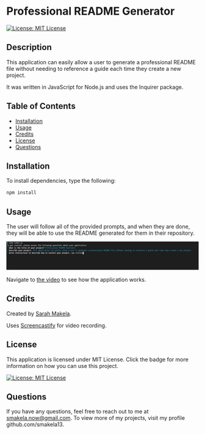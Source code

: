 # Professional README Generator
  [![License: MIT License](https://img.shields.io/badge/License-MIT%20License-red.svg)](https://opensource.org/licenses/MIT)
  ## Description

  This application can easily allow a user to generate a professional README file without needing to reference a guide each time they create a new project.

  It was written in JavaScript for Node.js and uses the Inquirer package.

  ## Table of Contents

  * [Installation](#installation)
  * [Usage](#usage)
  * [Credits](#credits)
  * [License](#license)
  * [Questions](#questions)

  ## Installation
  
  To install dependencies, type the following:
  ```md
  npm install
  ```

  ## Usage

  The user will follow all of the provided prompts, and when they are done, they will be able to use the README generated for them in their repository.

  ![Sarah Makela's README Generator](./assets/images/screenshot-readme.png)

  Navigate to [the video](https://drive.google.com/file/d/1dCztLp3BIur8hJ-1jlMiQJPzq_dB4Qsi/view?usp=sharing) to see how the application works.

  ## Credits

  Created by [Sarah Makela](https://github.com/smakela13).
  
  Uses [Screencastify](https://app.screencastify.com/) for video recording.

  ## License

  This application is licensed under MIT License. Click the badge for more information on how you can use this project.
  <br>

  [![License: MIT License](https://img.shields.io/badge/License-MIT%20License-red.svg)](https://opensource.org/licenses/MIT)

  ## Questions
  If you have any questions, feel free to reach out to me at smakela.now@gmail.com. To view more of my projects, visit my profile github.com/smakela13.